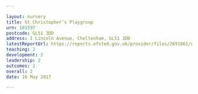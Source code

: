 ```yaml
---

layout: nursery
title: St Christopher's Playgroup
urn: 101597
postcode: GL51 3DD
address: 1 Lincoln Avenue, Cheltenham, GL51 3DD
latestReportUrl: https://reports.ofsted.gov.uk/provider/files/2691861/urn/101597.pdf
teaching: 2
development: 2
leadership: 2
outcomes: 2
overall: 2
date: 16 May 2017

---
```

